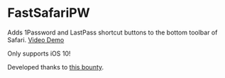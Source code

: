 # FastSafariPW

Adds 1Password and LastPass shortcut buttons to the bottom toolbar of Safari. [Video Demo](https://www.youtube.com/watch?v=osTLGpfDAtk)

Only supports iOS 10!

Developed thanks to [this bounty](https://www.reddit.com/r/TweakBounty/comments/an0s2u/20103_safari_put_password_pmanager_icon_in_safari/).
